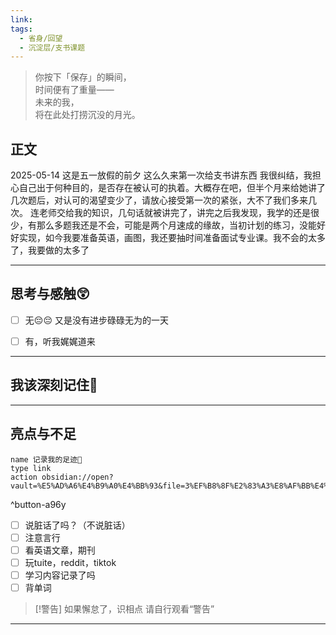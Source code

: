 ```yaml
---
link: 
tags:
  - 省身/回望
  - 沉淀层/支书课题
---
```


> 你按下「保存」的瞬间，  
> 时间便有了重量——  
> 未来的我，  
> 将在此处打捞沉没的月光。  

## 正文

2025-05-14
这是五一放假的前夕
这么久来第一次给支书讲东西
我很纠结，我担心自己出于何种目的，是否存在被认可的执着。大概存在吧，但半个月来给她讲了几次题后，对认可的渴望变少了，请放心接受第一次的紧张，大不了我们多来几次。
连老师交给我的知识，几句话就被讲完了，讲完之后我发现，我学的还是很少，有那么多题我还是不会，可能是两个月速成的缘故，当初计划的练习，没能好好实现，如今我要准备英语，画图，我还要抽时间准备面试专业课。我不会的太多了，我要做的太多了

---
## 思考与感触😲
- [ ] 无😔😔
 又是没有进步碌碌无为的一天
- [ ] 有，听我娓娓道来


---
## 我该深刻记住🦊


---
## 亮点与不足
```button
name 记录我的足迹👣
type link
action obsidian://open?vault=%E5%AD%A6%E4%B9%A0%E4%BB%93&file=3%EF%B8%8F%E2%83%A3%E8%AF%BB%E4%B8%87%E5%8D%B7%E4%B9%A6%2F2.%E5%AD%A6%E4%B9%A0%2F%E8%8B%B1%E8%AF%AD%2F%E8%AE%B0%E5%BD%95
```
^button-a96y
- [ ] 说脏话了吗？（不说脏话）
- [ ] 注意言行
- [ ] 看英语文章，期刊
- [ ] 玩tuite，reddit，tiktok
- [ ] 学习内容记录了吗
- [ ] 背单词

> [!警告]
> 如果懈怠了，识相点
> 请自行观看“警告”

---


